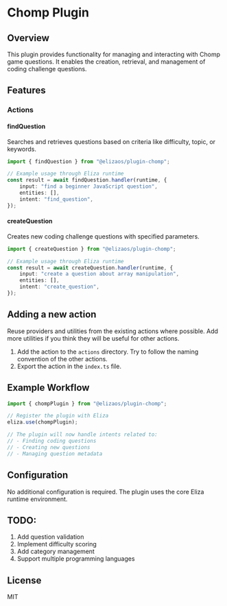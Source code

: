# Chomp Plugin

## Overview

This plugin provides functionality for managing and interacting with Chomp game questions. It enables the creation, retrieval, and management of coding challenge questions.

## Features

### Actions

#### findQuestion

Searches and retrieves questions based on criteria like difficulty, topic, or keywords.

```typescript
import { findQuestion } from "@elizaos/plugin-chomp";

// Example usage through Eliza runtime
const result = await findQuestion.handler(runtime, {
    input: "find a beginner JavaScript question",
    entities: [],
    intent: "find_question",
});
```

#### createQuestion

Creates new coding challenge questions with specified parameters.

```typescript
import { createQuestion } from "@elizaos/plugin-chomp";

// Example usage through Eliza runtime
const result = await createQuestion.handler(runtime, {
    input: "create a question about array manipulation",
    entities: [],
    intent: "create_question",
});
```

## Adding a new action

Reuse providers and utilities from the existing actions where possible. Add more utilities if you think they will be useful for other actions.

1. Add the action to the `actions` directory. Try to follow the naming convention of the other actions.
2. Export the action in the `index.ts` file.

## Example Workflow

```typescript
import { chompPlugin } from "@elizaos/plugin-chomp";

// Register the plugin with Eliza
eliza.use(chompPlugin);

// The plugin will now handle intents related to:
// - Finding coding questions
// - Creating new questions
// - Managing question metadata
```

## Configuration

No additional configuration is required. The plugin uses the core Eliza runtime environment.

## TODO:

1. Add question validation
2. Implement difficulty scoring
3. Add category management
4. Support multiple programming languages

## License

MIT
